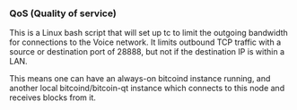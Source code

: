 ### QoS (Quality of service) ###

This is a Linux bash script that will set up tc to limit the outgoing bandwidth for connections to the Voice network. It limits outbound TCP traffic with a source or destination port of 28888, but not if the destination IP is within a LAN.

This means one can have an always-on bitcoind instance running, and another local bitcoind/bitcoin-qt instance which connects to this node and receives blocks from it.

